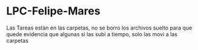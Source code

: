 # LPC-Felipe-Mares


Las Tareas estàn en las carpetas, no se borro los archivos suelto para que quede evidencia que algunas si las subi a tiempo, solo las movi a las carpetas
